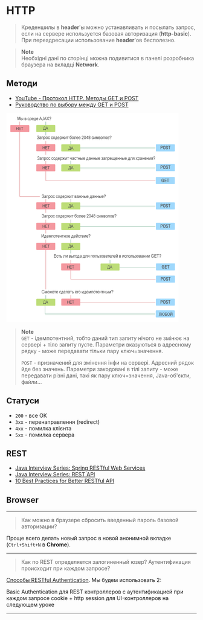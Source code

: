 # HTTP
> Креденшилы в **header**'ы можно устанавливать и посылать запрос, если на сервере используется базовая авторизация (**http-basic**).
> При переадресации использование **header**'ов бесполезно.

> **Note**<br>
> Необхідні дані по сторінці можна подивитися в панелі розробника браузера на вкладці **Network**.


## Методи
* [YouTube - Протокол HTTP. Методы GET и POST](https://youtu.be/5fzX70ODuoI)
* [Руководство по выбору между GET и POST](https://handynotes.ru/2009/08/get-versus-post.html)

![img](https://raw.githubusercontent.com/SergiaS/programmer-tech-wiki/master/src/main/resources/img/get-vs-post.png)

> **Note**<br>
> `GET` - ідемпотентний, тобто даний тип запиту нічого не змінює на сервері + тіло запиту пусте.
> Параметри вказуються в адресному рядку - може передавати тільки пару ключ=значення.
>
> `POST` - призначений для змінення інфи на сервері. Адресний рядок йде без значень.
> Параметри закодовані в тілі запиту - може передавати різні дані, такі як пару ключ=значення, Java-об'єкти, файли...


## Статуси
* `200` - все ОК
* `3xx` - перенаправлення (redirect)
* `4xx` - помилка клієнта
* `5xx` - помилка сервера


## REST
* [Java Interview Series: Spring RESTful Web Services](https://medium.com/@.midi/interview-questions-on-spring-restful-web-services-86d0e5e28a14)
* [Java Interview Series: REST API](https://medium.com/@.midi/rest-api-interview-questions-2f2ef9329a13)
* [10 Best Practices for Better RESTful API](https://medium.com/@mwaysolutions/10-best-practices-for-better-restful-api-cbe81b06f291)


## Browser

***

> Как можно в браузере сбросить введенный пароль базовой авторизации?

Проще всего делать новый запрос в новой анонимной вкладке (`Ctrl+Shift+N` в **Chrome**).

***

> Как по REST определяется залогиненный юзер?
> Аутентификация происходит при каждом запросе?

[Способы RESTful Authentication](https://stackoverflow.com/questions/319530/restful-authentication).
Мы будем использовать 2:

Basic Authentication для REST контроллеров с аутентификацией при каждом запросе
cookie + http session для UI-контроллеров на следующем уроке

***



